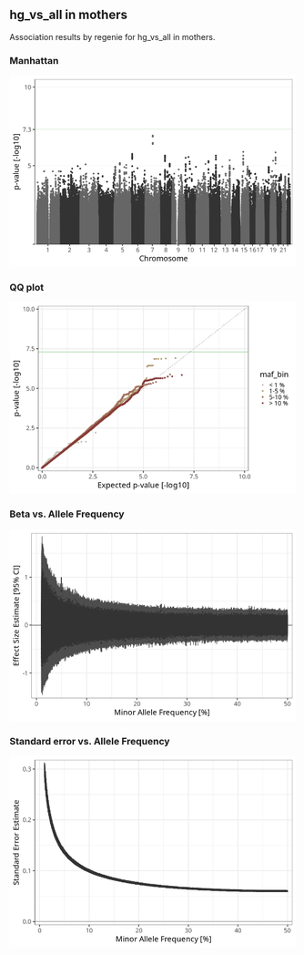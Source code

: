 ## hg_vs_all in mothers
Association results by regenie for hg_vs_all in mothers.
### Manhattan
![](figures/pop_mothers_pheno_hg_vs_all_mh.png)
### QQ plot
![](figures/pop_mothers_pheno_hg_vs_all_qq.png)
### Beta vs. Allele Frequency
![](figures/pop_mothers_pheno_hg_vs_all_beta_af.png)
### Standard error vs. Allele Frequency
![](figures/pop_mothers_pheno_hg_vs_all_se_af.png)

